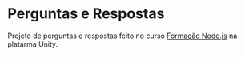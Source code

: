 # Perguntas e Respostas
 Projeto de perguntas e respostas feito no curso [Formação Node.js](https://www.udemy.com/course/formacao-nodejs/) na platarma Unity.
